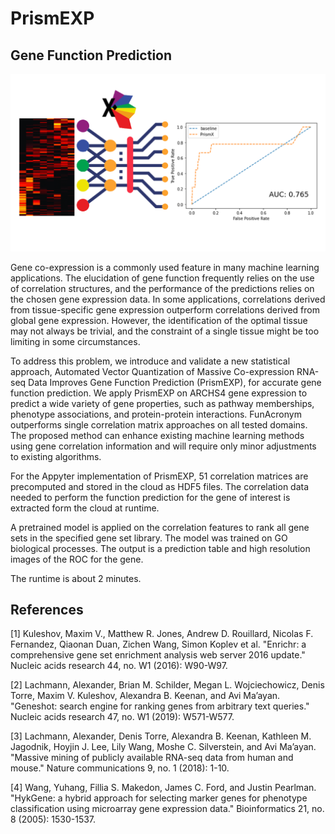 # PrismEXP
## Gene Function Prediction

![](static/featured-image.png)

Gene co-expression is a commonly used feature in many machine learning applications. The elucidation of gene function frequently relies on the use of correlation structures, and the performance of the predictions relies on the chosen gene expression data. In some applications, correlations derived from tissue-specific gene expression outperform correlations derived from global gene expression. However, the identification of the optimal tissue may not always be trivial, and the constraint of a single tissue might be too limiting in some circumstances.

To address this problem, we introduce and validate a new statistical approach, Automated Vector Quantization of Massive Co-expression RNA-seq Data Improves Gene Function Prediction (PrismEXP), for accurate gene function prediction. We apply PrismEXP on ARCHS4 gene expression to predict a wide variety of gene properties, such as pathway memberships, phenotype associations, and protein-protein interactions. FunAcronym outperforms single correlation matrix approaches on all tested domains. The proposed method can enhance existing machine learning methods using gene correlation information and will require only minor adjustments to existing algorithms.

For the Appyter implementation of PrismEXP, 51 correlation matrices are precomputed and stored in the cloud as HDF5 files. The correlation data needed to perform the function prediction for the gene of interest is extracted form the cloud at runtime.

A pretrained model is applied on the correlation features to rank all gene sets in the specified gene set library. The model was trained on GO biological processes. The output is a prediction table and high resolution images of the ROC for the gene.

The runtime is about 2 minutes.

## References
[1] Kuleshov, Maxim V., Matthew R. Jones, Andrew D. Rouillard, Nicolas F. Fernandez, Qiaonan Duan, Zichen Wang, Simon Koplev et al. "Enrichr: a comprehensive gene set enrichment analysis web server 2016 update." Nucleic acids research 44, no. W1 (2016): W90-W97.

[2] Lachmann, Alexander, Brian M. Schilder, Megan L. Wojciechowicz, Denis Torre, Maxim V. Kuleshov, Alexandra B. Keenan, and Avi Ma’ayan. "Geneshot: search engine for ranking genes from arbitrary text queries." Nucleic acids research 47, no. W1 (2019): W571-W577.

[3] Lachmann, Alexander, Denis Torre, Alexandra B. Keenan, Kathleen M. Jagodnik, Hoyjin J. Lee, Lily Wang, Moshe C. Silverstein, and Avi Ma’ayan. "Massive mining of publicly available RNA-seq data from human and mouse." Nature communications 9, no. 1 (2018): 1-10.

[4] Wang, Yuhang, Fillia S. Makedon, James C. Ford, and Justin Pearlman. "HykGene: a hybrid approach for selecting marker genes for phenotype classification using microarray gene expression data." Bioinformatics 21, no. 8 (2005): 1530-1537.